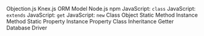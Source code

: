 Objection.js
Knex.js
ORM
Model
Node.js
npm
JavaScript: `class`
JavaScript: `extends`
JavaScript: `get`
JavaScript: `new`
Class
Object
Static Method
Instance Method
Static Property
Instance Property
Class Inheritance
Getter
Database Driver
